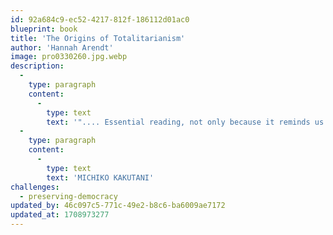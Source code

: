 ```yaml
---
id: 92a684c9-ec52-4217-812f-186112d01ac0
blueprint: book
title: 'The Origins of Totalitarianism'
author: 'Hannah Arendt'
image: pro0330260.jpg.webp
description:
  -
    type: paragraph
    content:
      -
        type: text
        text: '".... Essential reading, not only because it reminds us of the monstrous crimes committed by Nazi Germany and Stalin Soviet Union in the 20th century, and also because it provides a chilling warning of the dynamics that could fuel totalitarian movements in the future. Book_how alienation, rootlessness, and economic uncertainty can make people susceptible to the lies and conspiracy theories dispensed by tyrants. It shows how the weaponization bigotry and racism by demagogues fuels populous movements build upon tribal hatred, while undermining the long-standing institutions meant to protect our freedoms and the rule of law, and shattering the very idea of a shared sense of humanity."  m'
  -
    type: paragraph
    content:
      -
        type: text
        text: 'MICHIKO KAKUTANI'
challenges:
  - preserving-democracy
updated_by: 46c097c5-771c-49e2-b8c6-ba6009ae7172
updated_at: 1708973277
---
```

